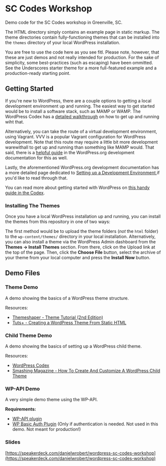# SC Codes Workshop

Demo code for the SC Codes workshop in Greenville, SC.

The HTML directory simply contains an example page in static markup. The theme directories contain fully-functioning themes that can be installed into the `themes` directory of your local WordPress installation.

You are free to use the code here as you see fitl. Please note, however, that these are just demos and not really intended for production. For the sake of simplicity, some best-practices (such as escaping) have been ommitted. See the Underscores starter theme for a more full-featured example and a production-ready starting point.


## Getting Started

If you're new to WordPress, there are a couple options to getting a local development environment up and running. The easiest way to get started would be to install a software stack, such as MAMP or WAMP. The WordPress Codex has a [detailed walkthrough](https://codex.wordpress.org/Installing_WordPress_Locally_on_Your_Mac_With_MAMP) on how to get up and running wiht that.

Alternatively, you can take the route of a virtual development environment, using Vagrant. VVV is a popular Vagrant configuration for WordPress development. Note that this route may require a little bit more development warewithall to get up and running than something like MAMP would. That said, there is a [helpful guide](https://make.wordpress.org/core/handbook/tutorials/installing-a-local-server/installing-vvv/) in the WordPress.org development documentation for this as well.

Lastly, the aforementioned WordPress.org development documentation has a more detailed page dedicated to [Setting up a Development Environment](https://developer.wordpress.org/themes/getting-started/setting-up-a-development-environment/),if you'd like to read through that.

You can read more about getting started with WordPress on [this handy guide in the Codex](https://codex.wordpress.org/Getting_Started_with_WordPress).

### Installing The Themes

Once you have a local WordPress installation up and running, you can install the themes from this repository in one of two ways:

The first method would be to upload the theme folders (_not_ the `html` folder) to the `wp-content/themes/` directory in your local installation.
Alternatively, you can also install a theme via the WordPress Admin dashboard from the **Themes -> Install Themes** section. From there, click on the Upload link at the top of the page. Then, click the **Choose File** button, select the archive of your theme from your local computer and press the **Install Now** button.


## Demo Files

### Theme Demo

A demo showing the basics of a WordPress theme structure.

Resources:

- [Themeshaper - Theme Tutorial (2nd Edition)](https://themeshaper.com/2012/10/22/the-themeshaper-wordpress-theme-tutorial-2nd-edition/)
- [Tuts+ - Creating a WordPress Theme From Static HTML](https://code.tutsplus.com/series/creating-a-wordpress-theme-from-static-html--wp-34294)


### Child Theme Demo

A demo showing the basics of setting up a WordPress child theme.

Resources:

- [WordPress Codex](https://codex.wordpress.org/Child_Themes)
- [Smashing Magazine - How To Create And Customize A WordPress Child Theme](https://www.smashingmagazine.com/2016/01/create-customize-wordpress-child-theme)


### WP-API Demo

A very simple demo theme using the WP-API.

**Requirements:**
- [WP-API plugin](https://wordpress.org/plugins/rest-api/)
- [WP Basic Auth Plugin](https://github.com/WP-API/Basic-Auth) (Only if authentication is needed. Not used in this demo. Not meant for production!)


### Slides

[https://speakerdeck.com/danielwrobert/wordpress-sc-codes-workshop](https://speakerdeck.com/danielwrobert/wordpress-sc-codes-workshop)
